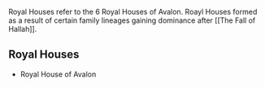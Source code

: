 Royal Houses refer to the 6 Royal Houses of Avalon. Roayl Houses formed as a result of certain family lineages gaining dominance after [[The Fall of Hallah]].

## Royal Houses
* Royal House of Avalon